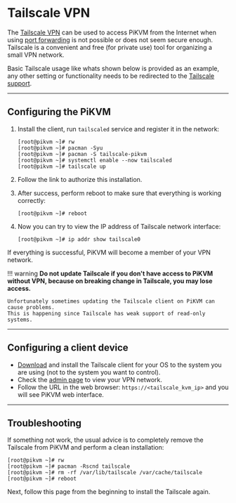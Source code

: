 # Tailscale VPN

The [Tailscale VPN](https://tailscale.com/) can be used to access PiKVM from the Internet
when using [port forwarding](port_forwarding.md) is not possible or does not seem secure enough.
Tailscale is a convenient and free (for private use) tool for organizing a small VPN network.

Basic Tailscale usage like whats shown below is provided as an example,
any other setting or functionality needs to be redirected to the [Tailscale support](https://tailscale.com/contact/support/).


-----
## Configuring the PiKVM

1. Install the client, run `tailscaled` service and register it in the network:

    ```console
    [root@pikvm ~]# rw
    [root@pikvm ~]# pacman -Syu
    [root@pikvm ~]# pacman -S tailscale-pikvm
    [root@pikvm ~]# systemctl enable --now tailscaled
    [root@pikvm ~]# tailscale up
    ```

2. Follow the link to authorize this installation.

3. After success, perform reboot to make sure that everything is working correctly:

    ```console
    [root@pikvm ~]# reboot
    ```

4. Now you can try to view the IP address of Tailscale network interface:

    ```console
    [root@pikvm ~]# ip addr show tailscale0
    ```

If everything is successful, PiKVM will become a member of your VPN network.

!!! warning
    **Do not update Tailscale if you don't have access to PiKVM without VPN,
    because on breaking change in Tailscale, you may lose access.**

    Unfortunately sometimes updating the Tailscale client on PiKVM can cause problems.
    This is happening since Tailscale has weak support of read-only systems.


-----
## Configuring a client device

* [Download](https://tailscale.com/download) and install the Tailscale client for your OS
    to the system you are using (not to the system you want to control).
* Check the [admin page](https://login.tailscale.com/admin/machines) to view your VPN network.
* Follow the URL in the web browser: `https://<tailscale_kvm_ip>` and you will see PiKVM web interface.


-----
## Troubleshooting

If something not work, the usual advice is to completely remove the Tailscale from PiKVM and perform a clean installation:

```console
[root@pikvm ~]# rw
[root@pikvm ~]# pacman -Rscnd tailscale
[root@pikvm ~]# rm -rf /var/lib/tailscale /var/cache/tailscale
[root@pikvm ~]# reboot
```

Next, follow this page from the beginning to install the Tailscale again.
